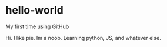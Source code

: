 # hello-world
My first time using GitHub

Hi. I like pie. Im a noob. Learning python, JS, and whatever else.
